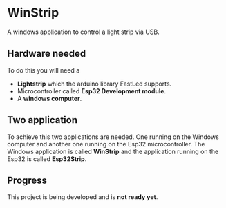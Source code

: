 # WinStrip
A windows application to control a light strip via USB.
## Hardware needed
To do this you will need a 
 - **Lightstrip** which the arduino library FastLed supports.
 - Microcontroller called **Esp32 Development module**.
 - A **windows computer**.

 ## Two application
To achieve this two applications are needed. 
One running on the Windows computer and another one running on the Esp32 microcontroller.
The Windows application is called **WinStrip** and the application running on the Esp32 is called **Esp32Strip**.

 ## Progress
 This project is being developed and is **not ready yet**.
